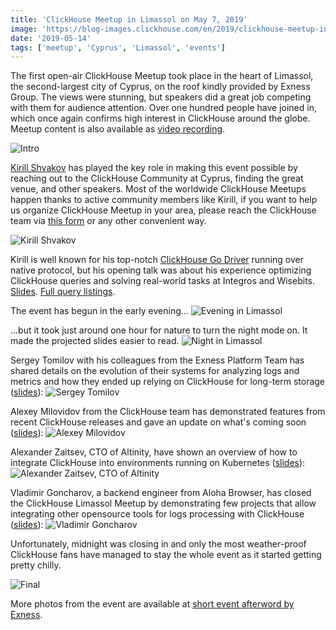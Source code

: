 ```yaml
---
title: 'ClickHouse Meetup in Limassol on May 7, 2019'
image: 'https://blog-images.clickhouse.com/en/2019/clickhouse-meetup-in-limassol-on-may-7-2019/main.jpg'
date: '2019-05-14'
tags: ['meetup', 'Cyprus', 'Limassol', 'events']
---
```


The first open-air ClickHouse Meetup took place in the heart of Limassol, the second-largest city of Cyprus, on the roof kindly provided by Exness Group. The views were stunning, but speakers did a great job competing with them for audience attention. Over one hundred people have joined in, which once again confirms high interest in ClickHouse around the globe. Meetup content is also available as [video recording](https://www.youtube.com/watch?v=_rpU-TvSfZ8).

![Intro](https://blog-images.clickhouse.com/en/2019/clickhouse-meetup-in-limassol-on-may-7-2019/1.jpg)

[Kirill Shvakov](https://github.com/kshvakov) has played the key role in making this event possible by reaching out to the ClickHouse Community at Cyprus, finding the great venue, and other speakers. Most of the worldwide ClickHouse Meetups happen thanks to active community members like Kirill, if you want to help us organize ClickHouse Meetup in your area, please reach the ClickHouse team via [this form](https://clickhouse.com/#meet) or any other convenient way.

![Kirill Shvakov](https://blog-images.clickhouse.com/en/2019/clickhouse-meetup-in-limassol-on-may-7-2019/2.jpg)

Kirill is well known for his top-notch [ClickHouse Go Driver](https://github.com/clickhouse/clickhouse-go) running over native protocol, but his opening talk was about his experience optimizing ClickHouse queries and solving real-world tasks at Integros and Wisebits. [Slides](https://presentations.clickhouse.com/meetup22/strategies.pdf). [Full query listings](https://github.com/kshvakov/ClickHouse-Meetup-Exness).

The event has begun in the early evening...
![Evening in Limassol](https://blog-images.clickhouse.com/en/2019/clickhouse-meetup-in-limassol-on-may-7-2019/3.jpg)

...but it took just around one hour for nature to turn the night mode on. It made the projected slides easier to read.
![Night in Limassol](https://blog-images.clickhouse.com/en/2019/clickhouse-meetup-in-limassol-on-may-7-2019/4.jpg)

Sergey Tomilov with his colleagues from the Exness Platform Team has shared details on the evolution of their systems for analyzing logs and metrics and how they ended up relying on ClickHouse for long-term storage ([slides](https://presentations.clickhouse.com/meetup22/exness.pdf)):
![Sergey Tomilov](https://blog-images.clickhouse.com/en/2019/clickhouse-meetup-in-limassol-on-may-7-2019/5.jpg)

Alexey Milovidov from the ClickHouse team has demonstrated features from recent ClickHouse releases and gave an update on what's coming soon ([slides](https://presentations.clickhouse.com/meetup22/new_features/)):
![Alexey Milovidov](https://blog-images.clickhouse.com/en/2019/clickhouse-meetup-in-limassol-on-may-7-2019/6.jpg)

Alexander Zaitsev, CTO of Altinity, have shown an overview of how to integrate ClickHouse into environments running on Kubernetes ([slides](https://presentations.clickhouse.com/meetup22/kubernetes.pdf)):
![Alexander Zaitsev, CTO of Altinity](https://blog-images.clickhouse.com/en/2019/clickhouse-meetup-in-limassol-on-may-7-2019/7.jpg)

Vladimir Goncharov, a backend engineer from Aloha Browser, has closed the ClickHouse Limassol Meetup by demonstrating few projects that allow integrating other opensource tools for logs processing with ClickHouse ([slides](https://presentations.clickhouse.com/meetup22/aloha.pdf)):
![Vladimir Goncharov](https://blog-images.clickhouse.com/en/2019/clickhouse-meetup-in-limassol-on-may-7-2019/8.jpg)

Unfortunately, midnight was closing in and only the most weather-proof ClickHouse fans have managed to stay the whole event as it started getting pretty chilly.

![Final](https://blog-images.clickhouse.com/en/2019/clickhouse-meetup-in-limassol-on-may-7-2019/9.jpg)

More photos from the event are available at [short event afterword by Exness](https://www.facebook.com/events/386638262181785/permalink/402167077295570/).

